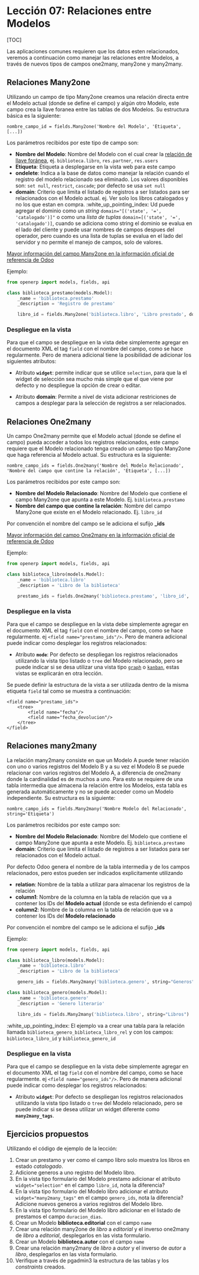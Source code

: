 Lección 07: Relaciones entre Modelos
====================================

[TOC]

Las aplicaciones comunes requieren que los datos esten relacionados, veremos a continuación como manejar las relaciones entre Modelos, a través de nuevos tipos de campos one2many, many2one y many2many.

Relaciones Many2one
-------------------

Utilizando un campo de tipo Many2one creamos una relación directa entre el Modelo actual (donde se define el campo) y algún otro Modelo, este campo crea la llave foranea entre las tablas de dos Modelos. Su estructura básica es la siguiente:

	nombre_campo_id = fields.Many2one('Nombre del Modelo', 'Etiqueta', [...])

Los parámetros recibidos por este tipo de campo son:

- **Nombre del Modelo**: Nombre del Modelo con el cual crear la [relación de llave foránea](http://www.postgresql.org/docs/9.4/static/tutorial-fk.html), ej. `biblioteca.libro`, `res.partner`, `res.users`
- **Etiqueta**: Etiqueta a desplegarse en la vista web para este campo
- **ondelete**: Indica a la base de datos como manejar la relación cuando el registro del modelo relacionado sea eliminado. Los valores disponibles son: `set null`, `restrict`, `cascade`; por defecto se usa `set null`
- **domain**: Criterio que limita el listado de registros a ser listados para ser relacionados con el Modelo actual. ej. Ver solo los libros catalogados y no los que estan en compra. :white_up_pointing_index: Ud puede agregar el dominio como un *string* `domain="[('state', '=', 'catalogado')]"` o como una *lista de tuplas* `domain=[('state', '=', 'catalogado')]`, cuando se adiciona como string el dominio se evalua en el lado del cliente y puede usar nombres de campos despues del operador, pero cuando es una lista de tuplas se evalua en el lado del servidor y no permite el manejo de campos, solo de valores.

[Mayor información del campo Many2one en la información oficial de referencia de Odoo](https://www.odoo.com/documentation/8.0/reference/orm.html#openerp.fields.Many2one)

Ejemplo:

```python
from openerp import models, fields, api

class biblioteca_prestamo(models.Model):
    _name = 'biblioteca.prestamo'
    _description = 'Registro de prestamo'

    libro_id = fields.Many2one('biblioteca.libro', 'Libro prestado', domain=[('state', '=', 'catalogado')])
```

### Despliegue en la vista

Para que el campo se despliegue en la vista debe simplemente agregar en el documento XML el tag `field` con el nombre del campo, como se hace regularmente. Pero de manera adicional tiene la posibilidad de adicionar los siguientes atributos:

- Atributo **`widget`**: permite indicar que se utilice `selection`, para que la el widget de selección sea mucho más simple que el que viene por defecto y no despliegue la opción de crear o editar.

- Atributo **domain**: Permite a nivel de vista adicionar restriciones de campos a desplegar para la selección de registros a ser relacionados.

Relaciones One2many
-------------------

Un campo One2many permite que el Modelo actual (donde se define el campo) pueda acceder a todos los registros relacionados, este campo requiere que el Modelo relacionado tenga creado un campo tipo Many2one que haga referencia al Modelo actual. Su estructura es la siguiente:

	nombre_campo_ids = fields.One2many('Nombre del Modelo Relacionado', 'Nombre del campo que contine la relación', 'Etiqueta', [...])

Los parámetros recibidos por este campo son:

- **Nombre del Modelo Relacionado**: Nombre del Modelo que contiene el campo Many2one que apunta a este Modelo. Ej. `biblioteca.prestamo`
- **Nombre del campo que contine la relación**: Nombre del campo Many2one que existe en el Modelo relacionado. Ej. `libro_id`

Por convención el nombre del campo se le adiciona el sufijo **_ids**

[Mayor información del campo One2many en la información oficial de referencia de Odoo](https://www.odoo.com/documentation/8.0/reference/orm.html#openerp.fields.One2many)

Ejemplo:

```python
from openerp import models, fields, api

class biblioteca_libro(models.Model):
    _name = 'biblioteca.libro'
    _description = 'Libro de la biblioteca'

    prestamo_ids = fields.One2many('biblioteca.prestamo', 'libro_id', 'Prestamos realizados')
```

### Despliegue en la vista

Para que el campo se despliegue en la vista debe simplemente agregar en el documento XML el tag `field` con el nombre del campo, como se hace regularmente. ej `<field name="prestamo_ids"/>`. Pero de manera adicional puede indicar como desplegar los registros relacionados:

- Atributo **`mode`**: Por defecto se despliegan los registros relacionados utilizando la vista tipo listado o `tree` del Modelo relacionado, pero se puede indicar si se desa utilizar una vista tipo [`graph`](https://www.odoo.com/documentation/8.0/reference/views.html#graphs) o [`kanban`](https://www.odoo.com/documentation/8.0/reference/views.html#kanban), estas vistas se explicarán en otra lección.

Se puede definir la estructura de la vista a ser utilizada dentro de la misma etiqueta `field` tal como se muestra a continuación:

    <field name="prestamo_ids">
        <tree>
            <field name="fecha"/>
            <field name="fecha_devolucion"/>
        </tree>
    </field>

Relaciones many2many
--------------------

La relación many2many consiste en que un Modelo A puede tener relación con uno o varios registros del Modelo B y a su vez el Modelo B se puede relacionar con varios registros del Modelo A, a diferencia de one2many donde la cardinalidad es de muchos a uno. Para esto se requiere de una tabla intermedia que almacena la relación entre los Modelos, esta tabla es generada automáticamente y no se puede acceder como un Modelo independiente. Su estructura es la siguiente:

	nombre_campo_ids = fields.Many2many('Nombre Modelo del Relacionado', string='Etiqueta')

Los parámetros recibidos por este campo son:

- **Nombre del Modelo Relacionado**: Nombre del Modelo que contiene el campo Many2one que apunta a este Modelo. Ej. `biblioteca.prestamo`
- **domain**: Criterio que limita el listado de registros a ser listados para ser relacionados con el Modelo actual.

Por defecto Odoo genera el nombre de la tabla intermedia y de los campos relacionados, pero estos pueden ser indicados explicitamente utilizando

- **relation**: Nombre de la tabla a utilizar para almacenar los registros de la relación
- **column1**: Nombre de la columna en la tabla de relación que va a contener los IDs del **Modelo actual** (donde se esta definiendo el campo)
- **column2**: Nombre de la columna en la tabla de relación que va a contener los IDs del **Modelo relacionado**

Por convención el nombre del campo se le adiciona el sufijo **_ids**

Ejemplo:

```python
from openerp import models, fields, api

class biblioteca_libro(models.Model):
    _name = 'biblioteca.libro'
    _description = 'Libro de la biblioteca'

    genero_ids = fields.Many2many('biblioteca.genero', string="Generos")

class biblioteca_genero(models.Model):
    _name = 'biblioteca.genero'
    _description = 'Genero literario'

    libro_ids = fields.Many2many('biblioteca.libro', string="Libros")

```

:white_up_pointing_index: El ejemplo va a crear una tabla para la relación llamada `biblioteca_genero_biblioteca_libro_rel` y con los campos: `biblioteca_libro_id` y `biblioteca_genero_id`

### Despliegue en la vista

Para que el campo se despliegue en la vista debe simplemente agregar en el documento XML el tag `field` con el nombre del campo, como se hace regularmente. ej `<field name="genero_ids"/>`. Pero de manera adicional puede indicar como desplegar los registros relacionados:

- Atributo **`widget`**: Por defecto se despliegan los registros relacionados utilizando la vista tipo listado o `tree` del Modelo relacionado, pero se puede indicar si se desea utilizar un widget diferente como **`many2many_tags`**.


Ejercicios propuestos
---------------------

Utilizando el código de ejemplo de la lección:

1. Crear un prestamo y ver como el campo libro solo muestra los libros en estado *catalogado*.
1. Adicione generos a uno registro del Modelo libro.
1. En la vista tipo formulario del Modelo prestamo adicionar el atributo `widget="selection"` en el campo `libro_id`, nota la diferencia?
1. En la vista tipo formulario del Modelo libro adicionar el atributo `widget="many2many_tags"` en el campo `genero_ids`, nota la diferencia? Adicione nuevos generos a varios registros del Modelo libro.
1. En la vista tipo formulario del Modelo libro adicionar en el listado de prestamos el campo `duracion_dias`.
1. Crear un Modelo **biblioteca.editorial** con el campo `name`
1. Crear una relación many2one de *libro* a *editorial* y el inverso one2many de *libro* a *editorial*, desplegarlos en las vista formulario.
1. Crear un Modelo **biblioteca.autor** con el campo `name`
1. Crear una relación many2many de *libro* a *autor* y el inverso de *autor* a *libro*, desplegarlos en las vista formulario.
1. Verifique a través de pgadmin3 la estructura de las tablas y los *constraints* creados.
